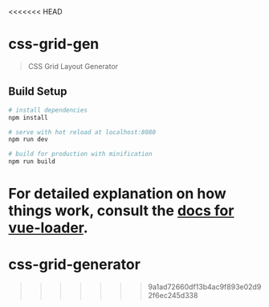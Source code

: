 <<<<<<< HEAD
# css-grid-gen

> CSS Grid Layout Generator

## Build Setup

``` bash
# install dependencies
npm install

# serve with hot reload at localhost:8080
npm run dev

# build for production with minification
npm run build
```

For detailed explanation on how things work, consult the [docs for vue-loader](http://vuejs.github.io/vue-loader).
=======
# css-grid-generator
>>>>>>> 9a1ad72660df13b4ac9f893e02d92f6ec245d338
